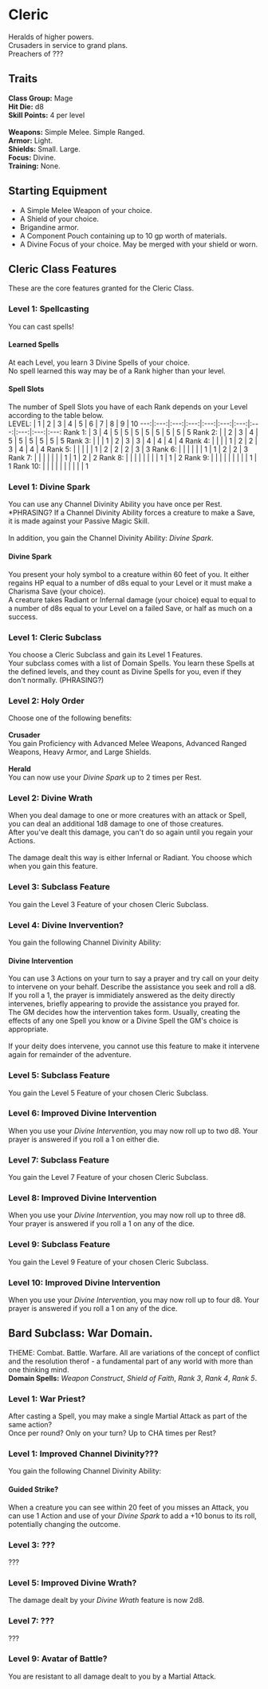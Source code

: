 # Cleric
Heralds of higher powers. <br>
Crusaders in service to grand plans. <br>
Preachers of ??? <br>

## Traits
**Class Group:** Mage <br>
**Hit Die:** d8 <br>
**Skill Points:** 4 per level <br>
<br>
**Weapons:** Simple Melee. Simple Ranged. <br>
**Armor:** Light. <br>
**Shields:** Small. Large. <br>
**Focus:** Divine. <br>
**Training:** None. <br>

## Starting Equipment
+ A Simple Melee Weapon of your choice.
+ A Shield of your choice.
+ Brigandine armor.
+ A Component Pouch containing up to 10 gp worth of materials.
+ A Divine Focus of your choice. May be merged with your shield or worn.

## Cleric Class Features
These are the core features granted for the Cleric Class.

### Level 1: Spellcasting
You can cast spells!
#### Learned Spells
At each Level, you learn 3 Divine Spells of your choice. <br>
No spell learned this way may be of a Rank higher than your level.
#### Spell Slots
The number of Spell Slots you have of each Rank depends on your Level according to the table below. <br>
LEVEL: | 1 | 2 | 3 | 4 | 5 | 6 | 7 | 8 | 9 | 10 
---:|:---:|:---:|:---:|:---:|:---:|:---:|:---:|:---:|:---:|:---:
Rank 1: | 3 | 4 | 5 | 5 | 5 | 5 | 5 | 5 | 5 | 5 
Rank 2: | | 2 | 3 | 4 | 5 | 5 | 5 | 5 | 5 | 5
Rank 3: | | | 1 | 2 | 3 | 3 | 4 | 4 | 4 | 4
Rank 4: | | | | 1 | 2 | 2 | 3 | 4 | 4 | 4
Rank 5: | | | | | 1 | 2 | 2 | 2 | 3 | 3
Rank 6: | | | | | | 1 | 1 | 2 | 2 | 3
Rank 7: | | | | | | | 1 | 1 | 2 | 2 
Rank 8: | | | | | | | | 1 | 1 | 2
Rank 9: | | | | | | | | | 1 | 1
Rank 10: | | | | | | | | | | 1

### Level 1: Divine Spark
You can use any Channel Divinity Ability you have once per Rest. *PHRASING?
If a Channel Divinity Ability forces a creature to make a Save, it is made against your Passive Magic Skill.
<br><br>
In addition, you gain the Channel Divinity Ability: *Divine Spark*.

#### Divine Spark
You present your holy symbol to a creature within 60 feet of you. It either regains HP equal to a number of d8s equal to your Level or it must make a Charisma Save (your choice). <br>
A creature takes Radiant or Infernal damage (your choice) equal to equal to a number of d8s equal to your Level on a failed Save, or half as much on a success.

### Level 1: Cleric Subclass
You choose a Cleric Subclass and gain its Level 1 Features. <br>
Your subclass comes with a list of Domain Spells. You learn these Spells at the defined levels, and they count as Divine Spells for you, even if they don't normally. (PHRASING?)

### Level 2: Holy Order
Choose one of the following benefits:
<br><br>
**Crusader** <br>
You gain Proficiency with Advanced Melee Weapons, Advanced Ranged Weapons, Heavy Armor, and Large Shields.
<br><br>
**Herald** <br>
You can now use your *Divine Spark* up to 2 times per Rest. <br>

### Level 2: Divine Wrath
When you deal damage to one or more creatures with an attack or Spell, you can deal an additional 1d8 damage to one of those creatures. <br>
After you've dealt this damage, you can't do so again until you regain your Actions.
<br><br>
The damage dealt this way is either Infernal or Radiant. You choose which when you gain this feature.

### Level 3: Subclass Feature
You gain the Level 3 Feature of your chosen Cleric Subclass.

### Level 4: Divine Invervention?
You gain the following Channel Divinity Ability:
#### Divine Intervention
You can use 3 Actions on your turn to say a prayer and try call on your deity to intervene on your behalf. Describe the assistance you seek and roll a d8. <br>
If you roll a 1, the prayer is immidiately answered as the deity directly intervenes, briefly appearing to provide the assistance you prayed for. <br>
The GM decides how the intervention takes form. Usually, creating the effects of any one Spell you know or a Divine Spell the GM's choice is appropriate.
<br><br>
If your deity does intervene, you cannot use this feature to make it intervene again for remainder of the adventure.

### Level 5: Subclass Feature
You gain the Level 5 Feature of your chosen Cleric Subclass.

### Level 6: Improved Divine Intervention
When you use your *Divine Intervention*, you may now roll up to two d8. Your prayer is answered if you roll a 1 on either die.

### Level 7: Subclass Feature
You gain the Level 7 Feature of your chosen Cleric Subclass.

### Level 8: Improved Divine Intervention
When you use your *Divine Intervention*, you may now roll up to three d8. Your prayer is answered if you roll a 1 on any of the dice.

### Level 9: Subclass Feature
You gain the Level 9 Feature of your chosen Cleric Subclass.

### Level 10: Improved Divine Intervention
When you use your *Divine Intervention*, you may now roll up to four d8. Your prayer is answered if you roll a 1 on any of the dice.

## Bard Subclass: War Domain.
THEME: Combat. Battle. Warfare. All are variations of the concept of conflict and the resolution therof - a fundamental part of any world with more than one thinking mind. <br>
**Domain Spells:** *Weapon Construct*, *Shield of Faith*, *Rank 3*, *Rank 4*, *Rank 5*.

### Level 1: War Priest?
After casting a Spell, you may make a single Martial Attack as part of the same action? <br>
Once per round? Only on your turn? Up to CHA times per Rest?

### Level 1: Improved Channel Divinity???
You gain the following Channel Divinity Ability:
#### Guided Strike?
When a creature you can see within 20 feet of you misses an Attack, you can use 1 Action and use of your *Divine Spark* to add a +10 bonus to its roll, potentially changing the outcome.

### Level 3: ???
???

### Level 5: Improved Divine Wrath?
The damage dealt by your *Divine Wrath* feature is now 2d8.

### Level 7: ???
???

### Level 9: Avatar of Battle?
You are resistant to all damage dealt to you by a Martial Attack.